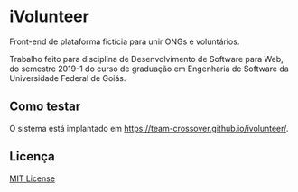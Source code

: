 # iVolunteer
Front-end de plataforma fictícia para unir ONGs e voluntários.

Trabalho feito para disciplina de Desenvolvimento de Software para Web, do semestre 2019-1 do curso de graduação em Engenharia de Software da Universidade Federal de Goiás.

## Como testar
O sistema está implantado em https://team-crossover.github.io/ivolunteer/.

## Licença
[MIT License](LICENSE)
